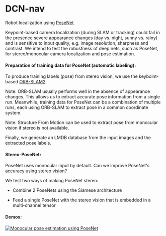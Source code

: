 # DCN-nav
Robot localization using [PoseNet](https://github.com/alexgkendall/caffe-posenet)

Keypoint-based camera localization (during SLAM or tracking) could fail in the presence severe appearance changes (day vs. night, sunny vs. rainy) and is sensitive to input quality, e.g. image resolution, sharpness and contrast. We intend to test the robustness of deep nets, such as PoseNet, for stereo/monocular camera localization and pose estimation.

#### Preparation of training data for PoseNet (automatic labeling):

To produce training labels (pose) from stereo vision, we use the keyboint-based [ORB-SLAM2](https://github.com/raulmur/ORB_SLAM2). 

Note: ORB-SLAM usually performs well in the absence of appearance changes. This allows us to extract accurate pose information from a single run. Meanwhile, training data for PoseNet can be a combination of multiple runs, each using ORB-SLAM to extract pose in a common coordinate system. 

Note: Structure From Motion can be used to extract pose from monocular vision if stereo is not available. 

Finally, we generate an LMDB database from the input images and the extracted pose labels.

#### Stereo-PoseNet:

PoseNet uses monocular input by default. Can we improve PoseNet's accuracy using stereo vision? 

We test two ways of making PoseNet stereo: 

 - Combine 2 PoseNets using the Siamese architecture
 
 - Feed a single PoseNet with the stereo vision that is embedded in a multi-channel tensor
 
#### Demos:

[![Monocular pose estimation using PoseNet](http://img.youtube.com/vi/oWsb1U0OkW8&feature=youtu.be/0.jpg)](https://www.youtube.com/watch?v=oWsb1U0OkW8&feature=youtu.be)
